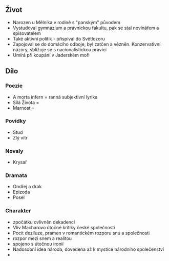 ## Život
- Narozen u Mělníka v rodině s "panským" původem
- Vystudoval gymnázium a právnickou fakultu, pak se stal novinářem a spisovatelem
- Také aktivní politik - přispíval do Světlozoru
- Zapojoval se do domácího odboje, byl zatčen a vězněn. Konzervativní názory, sbližuje se s nacionalistickou pravicí
- Umírá při koupání v Jaderském moři

## Dílo
### Poezie
- A morta infern = ranná subjektivní lyrika
- Sílá Života = 
- Marnost = 
### Povídky
- Stud
- Zlý vítr
### Novaly
- Krysař
### Dramata
- Ondřej a drak
- Epizoda
- Posel
### Charakter
- zpočátku ovlivněn dekadencí
- Vliv Macharovo útočné kritiky české společnosti
- Pocit deziluze, pramen v romantickém rozporu snu a společnosti
- rozpor mezi snem a realitou
- spojeno s útočnou ironií
- Nadosobní idea národa, dovedena až k mystice národního společenství
- 